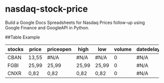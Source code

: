 # nasdaq-stock-price
Build a Google Docs Spreadsheets for Nasdaq Prices follow-up using Google Finance and GoogleAPI in Python.

##Table Example 

|stocks|price|priceopen|high|low|volume|datedelay|change|changepct|closeyest|shares|
|------|------|------|------|------|------|------|------|------|------|------:|
|CBAN	|13,55	|#N/A	|#N/A	|#N/A	|0	|#N/A	|0	|0	|13,55|8439259|
|FGBI	|25,99	|25,99	|25,99	|25,99	|0	|#N/A	|-0,01	|-0,04	|26	|7609192|
|CNXR	|0,82	|0,82	|0,82	|0,82	|0	|#N/A	|0	|0,12	|0,82	|20841000|


